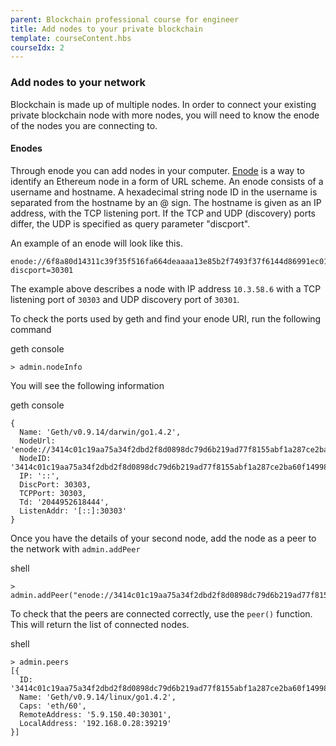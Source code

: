 ```yaml
---
parent: Blockchain professional course for engineer
title: Add nodes to your private blockchain
template: courseContent.hbs
courseIdx: 2
---
```

### Add nodes to your network  

Blockchain is made up of multiple nodes. In order to connect your existing private blockchain node with more nodes, you will need to know the enode of the nodes you are connecting to.

#### Enodes
Through enode you can add nodes in your computer. <a href="https://github.com/ethereum/wiki/wiki/enode-url-format" target="_blank">Enode</a> is a way to identify an Ethereum node in a form of URL scheme. An enode consists of a username and hostname. A hexadecimal string node ID in the username is separated from the hostname by an @ sign. The hostname is given as an IP address, with the TCP listening port. If the TCP and UDP (discovery) ports differ, the UDP is specified as query parameter "discport".

An example of an enode will look like this.
```no-wrap
enode://6f8a80d14311c39f35f516fa664deaaaa13e85b2f7493f37f6144d86991ec012937307647bd3b9a82abe2974e1407241d54947bbb39763a4cac9f77166ad92a0@10.3.58.6:30303?discport=30301
```
The example above describes a node with IP address `10.3.58.6` with a TCP listening port of `30303` and UDP discovery port of `30301`.

To check the ports used by geth and find your enode URI, run the following command
<div class="precode">geth console</div>

```console
> admin.nodeInfo
```

You will see the following information
<div class="precode">geth console</div>

```no-wrap
{
  Name: 'Geth/v0.9.14/darwin/go1.4.2',
  NodeUrl: 'enode://3414c01c19aa75a34f2dbd2f8d0898dc79d6b219ad77f8155abf1a287ce2ba60f14998a3a98c0cf14915eabfdacf914a92b27a01769de18fa2d049dbf4c17694@[::]:30303',
  NodeID: '3414c01c19aa75a34f2dbd2f8d0898dc79d6b219ad77f8155abf1a287ce2ba60f14998a3a98c0cf14915eabfdacf914a92b27a01769de18fa2d049dbf4c17694',
  IP: '::',
  DiscPort: 30303,
  TCPPort: 30303,
  Td: '2044952618444',
  ListenAddr: '[::]:30303'
}
```

Once you have the details of your second node, add the node as a peer to the network with `admin.addPeer`
<div class="precode">shell</div>

```no-wrap
> admin.addPeer("enode://3414c01c19aa75a34f2dbd2f8d0898dc79d6b219ad77f8155abf1a287ce2ba60f14998a3a98c0cf14915eabfdacf914a92b27a01769de18fa2d049dbf4c17694@[::]:30303")
```

To check that the peers are connected correctly, use the `peer()` function. This will return the list of connected nodes.
<div class="precode">shell</div>

```no-wrap
> admin.peers
[{
  ID: '3414c01c19aa75a34f2dbd2f8d0898dc79d6b219ad77f8155abf1a287ce2ba60f14998a3a98c0cf14915eabfdacf914a92b27a01769de18fa2d049dbf4c17694',
  Name: 'Geth/v0.9.14/linux/go1.4.2',
  Caps: 'eth/60',
  RemoteAddress: '5.9.150.40:30301',
  LocalAddress: '192.168.0.28:39219'
}]
```
